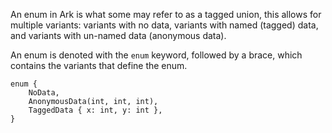 An enum in Ark is what some may refer to as a tagged union, this allows for
multiple variants: variants with no data, variants with named (tagged) data,
and variants with un-named data (anonymous data).

An enum is denoted with the `enum` keyword, followed by a brace, which contains
the variants that define the enum.

```
enum {
    NoData,
    AnonymousData(int, int, int),
    TaggedData { x: int, y: int },    
}
```